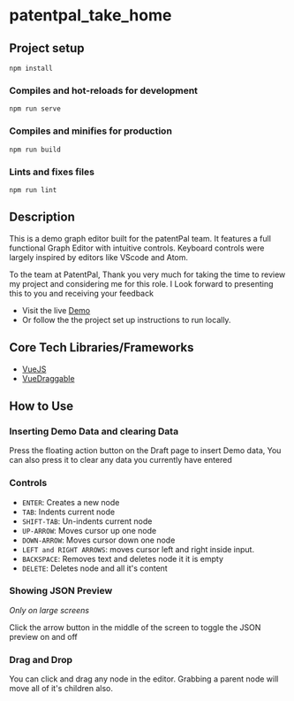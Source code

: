 # patentpal_take_home

## Project setup

```
npm install
```

### Compiles and hot-reloads for development

```
npm run serve
```

### Compiles and minifies for production

```
npm run build
```

### Lints and fixes files

```
npm run lint
```

## Description

This is a demo graph editor built for the patentPal team. It features a full functional Graph Editor with intuitive controls. Keyboard controls were largely inspired by editors like VScode and Atom.

To the team at PatentPal, Thank you very much for taking the time to review my project and considering me for this role. I Look forward to presenting this to you and receiving your feedback

- Visit the live [Demo](https://patent-pal-takehome.vercel.app/)
- Or follow the the project set up instructions to run locally.

## Core Tech Libraries/Frameworks

- [VueJS](https://vuejs.org/)
- [VueDraggable](https://github.com/SortableJS/Vue.Draggable)

## How to Use

### Inserting Demo Data and clearing Data

Press the floating action button on the Draft page to insert Demo data, You can also press it to clear any data you currently have entered

### Controls

- `ENTER`: Creates a new node
- `TAB`: Indents current node
- `SHIFT-TAB`: Un-indents current node
- `UP-ARROW`: Moves cursor up one node
- `DOWN-ARROW`: Moves cursor down one node
- `LEFT and RIGHT ARROWS`: moves cursor left and right inside input.
- `BACKSPACE`: Removes text and deletes node it it is empty
- `DELETE`: Deletes node and all it's content

### Showing JSON Preview

_Only on large screens_

Click the arrow button in the middle of the screen to toggle the JSON preview on and off

### Drag and Drop

You can click and drag any node in the editor. Grabbing a parent node will move all of it's children also.
